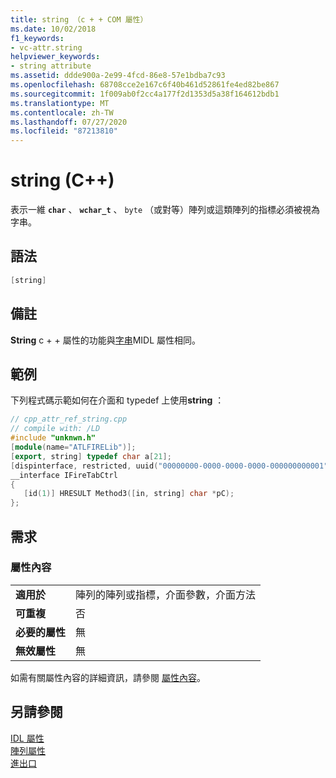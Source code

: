 ```yaml
---
title: string （c + + COM 屬性）
ms.date: 10/02/2018
f1_keywords:
- vc-attr.string
helpviewer_keywords:
- string attribute
ms.assetid: ddde900a-2e99-4fcd-86e8-57e1bdba7c93
ms.openlocfilehash: 68708cce2e167c6f40b461d52861fe4ed82be867
ms.sourcegitcommit: 1f009ab0f2cc4a177f2d1353d5a38f164612bdb1
ms.translationtype: MT
ms.contentlocale: zh-TW
ms.lasthandoff: 07/27/2020
ms.locfileid: "87213810"
---
```

# <a name="string-c"></a>string (C++)

表示一維 **`char`** 、 **`wchar_t`** 、 `byte` （或對等）陣列或這類陣列的指標必須被視為字串。

## <a name="syntax"></a>語法

```cpp
[string]
```

## <a name="remarks"></a>備註

**String** c + + 屬性的功能與[字串](/windows/win32/Midl/string)MIDL 屬性相同。

## <a name="example"></a>範例

下列程式碼示範如何在介面和 typedef 上使用**string** ：

```cpp
// cpp_attr_ref_string.cpp
// compile with: /LD
#include "unknwn.h"
[module(name="ATLFIRELib")];
[export, string] typedef char a[21];
[dispinterface, restricted, uuid("00000000-0000-0000-0000-000000000001")]
__interface IFireTabCtrl
{
   [id(1)] HRESULT Method3([in, string] char *pC);
};
```

## <a name="requirements"></a>需求

### <a name="attribute-context"></a>屬性內容

|||
|-|-|
|**適用於**|陣列的陣列或指標，介面參數，介面方法|
|**可重複**|否|
|**必要的屬性**|無|
|**無效屬性**|無|

如需有關屬性內容的詳細資訊，請參閱 [屬性內容](cpp-attributes-com-net.md#contexts)。

## <a name="see-also"></a>另請參閱

[IDL 屬性](idl-attributes.md)<br/>
[陣列屬性](array-attributes.md)<br/>
[進出口](export.md)
